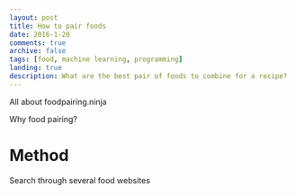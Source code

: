 ```yaml
---
layout: post
title: How to pair foods
date: 2016-1-20
comments: true
archive: false
tags: [food, machine learning, programming]
landing: true
description: What are the best pair of foods to combine for a recipe?
---
```


All about foodpairing.ninja


Why food pairing?

# Method

Search through several food websites 
